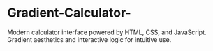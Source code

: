 # Gradient-Calculator-
Modern calculator interface powered by HTML, CSS, and JavaScript. Gradient aesthetics and interactive logic for intuitive use.
